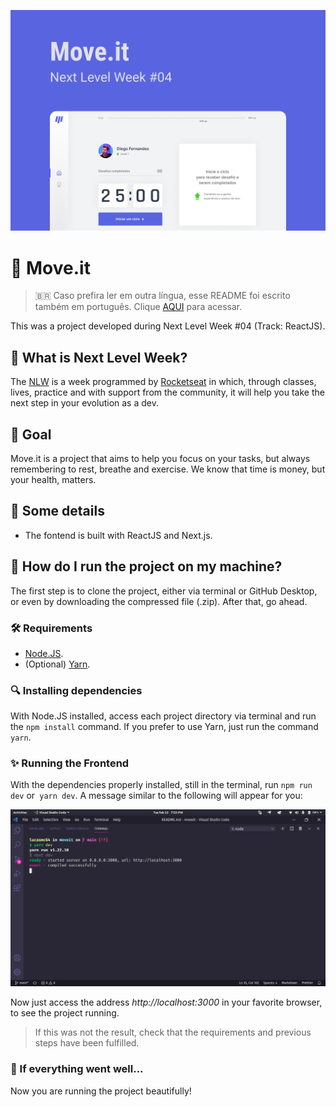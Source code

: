 ![Move.it Banner](readme-images/cover.png)

# :running: Move.it 

> :brazil: Caso prefira ler em outra língua, esse README foi escrito também em português. Clique [AQUI](/README_pt-br.md) para acessar.

This was a project developed during Next Level Week #04 (Track: ReactJS).

## :rocket: What is Next Level Week? 

The [NLW](https://nextlevelweek.com/) is a week programmed by [Rocketseat](https://rocketseat.com.br/) in which, through classes, lives, practice and with support from the community, it will help you take the next step in your evolution as a dev.

## :dart: Goal 

Move.it is a project that aims to help you focus on your tasks, but always remembering to rest, breathe and exercise. We know that time is money, but your health, matters.

## :scroll: Some details 

* The fontend is built with ReactJS and Next.js.

## :thinking: How do I run the project on my machine? 

The first step is to clone the project, either via terminal or GitHub Desktop, or even by downloading the compressed file (.zip). After that, go ahead.

### :hammer_and_wrench: Requirements 

* [Node.JS](https://nodejs.org/).
* (Optional) [Yarn](https://yarnpkg.com/).

### :mag: Installing dependencies 

With Node.JS installed, access each project directory via terminal and run the `npm install` command. If you prefer to use Yarn, just run the command `yarn`.

### :sparkles: Running the Frontend

With the dependencies properly installed, still in the terminal, run `npm run dev` or` yarn dev`. A message similar to the following will appear for you:

![Result of the command in the terminal](readme-images/running-frontend.png)

Now just access the address *http://localhost:3000* in your favorite browser, to see the project running.

> If this was not the result, check that the requirements and previous steps have been fulfilled.

### :tada: If everything went well... 

Now you are running the project beautifully!